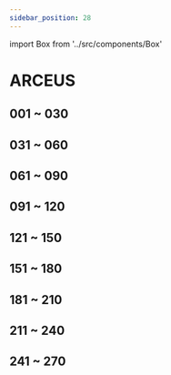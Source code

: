 ```yaml
---
sidebar_position: 28
---
```

import Box from '../src/components/Box'

# ARCEUS

## 001 ~ 030
<Box dexid="arceus" index="0" title="001 ~ 030" />

## 031 ~ 060
<Box dexid="arceus" index="1" title="031 ~ 060" />

## 061 ~ 090
<Box dexid="arceus" index="2" title="061 ~ 090" />

## 091 ~ 120
<Box dexid="arceus" index="3" title="091 ~ 120" />

## 121 ~ 150
<Box dexid="arceus" index="4" title="121 ~ 150" />

## 151 ~ 180
<Box dexid="arceus" index="5" title="151 ~ 180" />

## 181 ~ 210
<Box dexid="arceus" index="6" title="181 ~ 210" />

## 211 ~ 240
<Box dexid="arceus" index="7" title="211 ~ 240" />

## 241 ~ 270
<Box dexid="arceus" index="8" title="241 ~ 270" />
